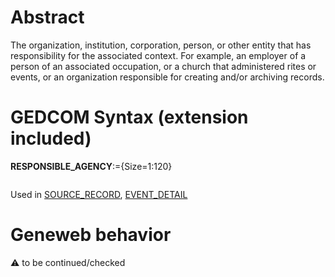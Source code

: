 ﻿# Abstract
The organization, institution, corporation, person, or other entity that has responsibility for the
associated context. For example, an employer of a person of an associated occupation, or a church
that administered rites or events, or an organization responsible for creating and/or archiving records.


# GEDCOM Syntax (extension included)

**RESPONSIBLE_AGENCY**:={Size=1:120}
<pre>
</pre>
Used in <a href=Ged.SOURCE_RECORD.md>SOURCE_RECORD</a>, <a href=Ged.EVENT_DETAIL.md>EVENT_DETAIL</a><br />

# Geneweb behavior


:warning: to be continued/checked


